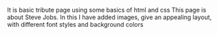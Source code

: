 It is basic tribute page using some basics of html and css
This page is about Steve Jobs.
In this I have added images, give an appealing layout, with different font styles and background colors
